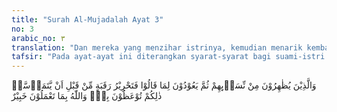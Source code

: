 ```yaml
---
title: "Surah Al-Mujadalah Ayat 3"
no: 3
arabic_no: ٣
translation: "Dan mereka yang menzihar istrinya, kemudian menarik kembali apa yang telah mereka ucapkan, maka (mereka diwajibkan) memerdekakan seorang budak sebelum kedua suami istri itu bercampur. Demikianlah yang diajarkan kepadamu, dan Allah Mahateliti terhadap apa yang kamu kerjakan. "
tafsir: "Pada ayat-ayat ini diterangkan syarat-syarat bagi suami-istri agar dapat bercampur atau melaksanakan perkawinan kembali jika mereka telah bercerai, yaitu pihak suami wajib membayar kafarat. Kewajiban membayar kafarat itu disebabkan telah terjadinya zihar dan adanya kehendak suami mencampuri istrinya ('aud).\n\nDalam ayat ini diterangkan tiga tahap kafarat zihar. Tahap pertama harus diupayakan melaksanakannya. Kalau tahap pertama tidak sanggup dilaksanakan, boleh menjalankan tahap kedua. Bila tahap kedua juga tidak sanggup melaksanakannya, wajib dijalankan tahap ketiga. Tahap-tahap itu ialah:\n\n1.Memerdekakan seorang budak sebelum melaksanakan persetubuhan kembali. Ini adalah ketetapan Allah yang ditetapkan bagi seluruh orang yang beriman, agar mereka berhati-hati terhadap perbuatan mungkar dan membayar kafarat itu sebagai penghapus dosa perbuatan mungkar. Allah memperhatikan dan mengetahui semua perbuatan hamba-Nya, dan akan mengampuni semua hamba-Nya yang mau menghentikan perbuatan mungkar dan melaksanakan hukum-hukum Allah. Pada saat ini perbudakan telah hapus dari permukaan bumi, karena itu kafarat tingkat pertama ini tidak mungkin dilaksanakan lagi. Memerdekakan budak sebagai kafarat, termasuk salah satu cara dalam agama Islam untuk menghilangkan perbudakan, yang pernah membudaya di kalangan bangsa-bangsa di dunia, seperti yang terjadi di Amerika, Eropa, dan lain-lain. Oleh karena itu, agama Islam adalah agama yang berusaha menghapus perbudakan dan menetapkan cara-cara untuk melenyapkannya dengan segera.\n\n2.Jika yang pertama tidak dapat dilakukan, hendaklah puasa dua bulan berturut-turut. Berturut-turut merupakan salah satu syarat dari puasa yang akan dilakukan itu. Hal ini berarti jika ada hari-hari puasa yang tidak terlaksana seperti puasa sehari atau lebih kemudian tidak puasa pada hari yang lain dalam masa dua bulan itu, maka puasa itu tidak dapat dijadikan kafarat, walaupun tidak berpuasa itu disebabkan perjalanan jauh (safar) atau sakit. Puasa itu harus dilakukan sebelum melakukan persetubuhan suami istri.\n\n3.Jika yang kedua tidak juga dapat dilaksanakan, maka dilakukan tahap ketiga, yaitu memberi makan enam puluh orang miskin.\n\nZihar adalah semacam sumpah, yaitu sumpah suami yang menyatakan bahwa istrinya haram dicampuri seperti haramnya mencampuri ibunya. Oleh karena itu, yang wajib membayar kafarat ialah suami yang melakukan zihar saja, karena dialah yang bersumpah, sedang istri yang tidak pernah melakukan zihar tidak wajib membayar kafarat.\n\nJumlah atau bentuk kafarat zihar yang ditetapkan itu adalah jumlah atau bentuk yang sangat tinggi, apalagi jika diingat bahwa hukum itu berlaku bagi seluruh kaum Muslimin, baik yang kaya atau yang miskin. Bagi seorang yang kaya tidak ada kesulitan membayar kafarat itu, tetapi merupakan hal yang sulit dan berat membayarnya bagi orang-orang miskin.\n\nMenghadapi masalah yang seperti ini, syariat Islam mempunyai prinsip-prinsip yang dapat meringankan suatu beban yang dipikulkan Allah kepada kaum Muslimin, yaitu prinsip, \"Kesukaran itu menimbulkan kemudahan,\" asal saja kesukaran itu benar-benar suatu kesukaran yang tidak dapat diatasi, disertai dengan keinginan di dalam hati untuk mencari keridaan Allah.\n\nSehubungan dengan ini, pada kelanjutan hadis Khuwailah binti Malik yang diriwayatkan oleh Abu Dawud, dikatakan:\n\nMaka Rasulullah saw berkata, \"Hendaklah ia memerdekakan seorang budak.\" Khaulah berkata, \"Ia tidak sanggup mengusahakannya.\" Nabi berkata, \"(Kalau demikian) maka ia berpuasa dua bulan berturut-turut.\" Khaulah berkata, \"Ya Rasulullah, sesungguhnya ia (suamiku) adalah seorang yang telah tua bangka, tidak sanggup lagi berpuasa.\" Nabi berkata, \"Maka hendaklah ia memberi makan enam puluh orang miskin.\" Khaulah berkata, \"Ia tidak mempunyai sesuatu pun yang akan disedekahkannya.\" Rasulullah saw Berkata, \"(Kalau demikian) maka sesungguhnya aku akan membantunya dengan segantang tamar.\" Khaulah berkata, \"Dan aku akan membantunya pula dengan segantang tamar.\" Berkata Rasulullah saw, \"Engkau benar-benar baik, pergilah, maka beritahukanlah atas namanya, beri makanlah dengan tamar ini enam puluh orang fakir-miskin.\" (Riwayat Abu Dawud)\n\nPada riwayat yang lain diterangkan bahwa Khaulah mengatakan kepada Rasulullah saw bahwa orang yang paling miskin di negeri ini adalah keluarganya. Maka Rasulullah saw menyuruh Khaulah membawa kurma sebagai kafarat itu pulang ke rumahnya untuk dimakan keluarganya sendiri.\n\nPada dasarnya agama Islam tidak menyetujui adanya zihar itu, bahkan memandangnya sebagai perbuatan mungkar dan dosa, karena perbuatan zihar itu adalah perbuatan yang tidak mempunyai dasar, mengatakan sesuatu yang bukan-bukan. Akan tetapi, karena zihar itu adalah suatu kebiasaan bangsa Arab Jahiliah, sedang untuk menghapus kebiasaan itu dalam waktu yang singkat akan menimbulkan kegoncangan pada masyarakat Islam yang baru tumbuh, sedang masyarakat itu berasal dari orang-orang Arab masa Jahiliah, maka agama Islam tidak langsung menghapuskan kebiasaan tersebut. Agama Islam menghilangkan semua akibat yang ditimbulkan oleh perbuatan zihar itu dengan menetapkan waktu menunggu empat bulan. Dalam masa itu, suami boleh menceraikan istrinya atau membayar kafarat bagi yang ingin mencampuri istrinya kembali, yakni mencabut kembali ucapan zihar yang telah diucapkannya. Jadi zihar itu berasal dari hukum Arab masa Jahiliah yang telah dihapuskan oleh Islam. Oleh karena itu, bagi negara-negara atau umat Islam yang tidak mengenal zihar tersebut, tidak perlu mencantumkan hukum itu apabila mereka membuat suatu undang-undang perkawinan.\n\nPada akhir ayat ini diterangkan bahwa Allah menerangkan kewajiban membayar kafarat itu bagi suami yang telah menzihar istrinya adalah untuk memperdalam jiwa tauhid, mempercayai Nabi Muhammad saw sebagai rasul Allah, dan agar berhati-hati mengucapkan suatu perkataan, sehingga tidak mengadakan kedustaan dan mengatakan yang bukan-bukan. Dengan demikian, tertanamlah dalam hati setiap orang yang beriman keinginan melaksanakan semua hukum-hukum Allah dengan sebaik-baiknya. Tertanam juga dalam hati mereka bahwa mengingkari hukum-hukum Allah itu akan menimbulkan kesengsaraan di dunia maupun di akhirat nanti."
---
```

وَالَّذِيْنَ يُظٰهِرُوْنَ مِنْ نِّسَاۤىِٕهِمْ ثُمَّ يَعُوْدُوْنَ لِمَا قَالُوْا فَتَحْرِيْرُ رَقَبَةٍ مِّنْ قَبْلِ اَنْ يَّتَمَاۤسَّاۗ ذٰلِكُمْ تُوْعَظُوْنَ بِهٖۗ وَاللّٰهُ بِمَا تَعْمَلُوْنَ خَبِيْرٌ 